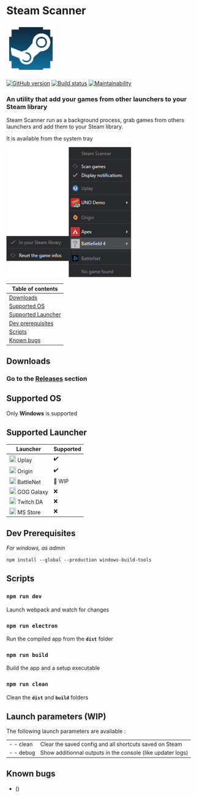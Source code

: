 # Steam Scanner

<img src="./src/assets/scanner.png" width="128px" height="128px">

[![GitHub version](https://badge.fury.io/gh/Ciriak%2FSteam-Scanner.svg)](https://github.com/Ciriak/Steam-Scanner)
[![Build status](https://ci.appveyor.com/api/projects/status/la08lmcifr0q6r9q?svg=true)](https://ci.appveyor.com/project/Cyriaqu3/steam-scanner)
[![Maintainability](https://api.codeclimate.com/v1/badges/ec238fbc7d3ea45dc251/maintainability)](https://codeclimate.com/github/Ciriak/Steam-Scanner/maintainability)

### An utility that add your games from other launchers to your Steam library 

Steam Scanner run as a background process, grab games from others launchers and add them to your Steam library.

It is available from the system tray

![](./src/assets/screen-tray.png)

| Table of contents                        |
| ---------------------------------------- |
| [Downloads](#downloads)                  |
| [Supported OS](#supported-os)            |
| [Supported Launcher](#supported-drm)     |
| [Dev prerequisites](#dev-prerequisites)  |
| [Scripts](#scripts)  |
| [Known bugs](#known-bugs)                |

## Downloads

### Go to the **[Releases](https://github.com/nj-neer/Steam-Scanner/releases/latest)** section

## Supported OS

Only **Windows** is supported

## Supported Launcher

| Launcher                                                                          | Supported |
| --------------------------------------------------------------------------------- | --------- |
| <img src="https://i.imgur.com/C0PYnQH.png" width="18px" height="18px"> Uplay      | ✔️        |
| <img src="https://i.imgur.com/0iLlyMK.png" width="18px" height="18px"> Origin     | ✔️        |
| <img src="https://i.imgur.com/ffu3VTv.png" width="18px" height="18px"> BattleNet  | 🔁 WIP    |
| <img src="https://i.imgur.com/ES8Pr1w.png" width="18px" height="18px"> GOG Galaxy | ❌        |
| <img src="https://i.imgur.com/zN8Cdvs.png" width="18px" height="18px"> Twitch DA  | ❌        |
| <img src="https://i.imgur.com/KUhFAXu.png"  width="18px" height="18px"> MS Store  | ❌        |

## Dev Prerequisites

_For windows, as admin_

```
npm install --global --production windows-build-tools
```

## Scripts

### `npm run dev`

Launch webpack and watch for changes

### `npm run electron`

Run the compiled app from the **`dist`** folder

### `npm run build`

Build the app and a setup executable

### `npm run clean`

Clean the **`dist`** and **`build`** folders


## Launch parameters (WIP)

The following launch parameters are available :

|           |                                                             |
| --------- | ----------------------------------------------------------- |
| - - clean | Clear the saved config and all shortcuts saved on Steam     |
| - - debug | Show additionnal outputs in the console (like updater logs) |


## Known bugs

- ()
